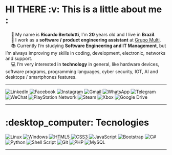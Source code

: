 <h1> HI THERE :v: This is a little about me : </h1>

 &emsp; :small_blue_diamond: My name is **Ricardo Bertolotti**, I’m **20** years old and I live in **Brazil**.<br>
 &emsp; 	:briefcase: I work as a **software / product engineering assistant** at [Grupo Multi](https://www.multilaserempresas.com.br/conteudo/institucional_quem_somos/2?gclid=Cj0KCQjw166aBhDEARIsAMEyZh4tdpTvwCODCTiQ1GUscKyCic4rFa0bK9NzQbQpLe-uHKFfqdIBSsQaAv99EALw_wcB).<br>
 &emsp; :books: Currently I’m studying **Software Engineering and IT Management**, but I’m always improving my skills in coding, development, electronic, networks and support.<br>
 &emsp; :computer: I’m very interested in **technology** in general, like hardware devices, software programs, programming languages, cyber security, IOT, AI and desktops / smartphones features. <br> <hr>
 
 ![LinkedIn](https://img.shields.io/badge/linkedin-%230077B5.svg?style=for-the-badge&logo=linkedin&logoColor=white)
 ![Facebook](https://img.shields.io/badge/Facebook-%231877F2.svg?style=for-the-badge&logo=Facebook&logoColor=white)
 ![Instagram](https://img.shields.io/badge/Instagram-%23E4405F.svg?style=for-the-badge&logo=Instagram&logoColor=white)
 ![Gmail](https://img.shields.io/badge/Gmail-D14836?style=for-the-badge&logo=gmail&logoColor=white)
 ![WhatsApp](https://img.shields.io/badge/WhatsApp-25D366?style=for-the-badge&logo=whatsapp&logoColor=white)
 ![Telegram](https://img.shields.io/badge/Telegram-2CA5E0?style=for-the-badge&logo=telegram&logoColor=white)
 ![WeChat](https://img.shields.io/badge/WeChat-07C160?style=for-the-badge&logo=wechat&logoColor=white)
 ![PlayStation Network](https://img.shields.io/badge/PSN-%230070D1.svg?style=for-the-badge&logo=Playstation&logoColor=white)
 ![Steam](https://img.shields.io/badge/steam-%23000000.svg?style=for-the-badge&logo=steam&logoColor=white)
 ![Xbox](https://img.shields.io/badge/xbox-%23107C10.svg?style=for-the-badge&logo=xbox&logoColor=white)
 ![Google Drive](https://img.shields.io/badge/Google%20Drive-4285F4?style=for-the-badge&logo=googledrive&logoColor=white) <hr>

 <h1>:desktop_computer: Tecnologies </h1>
 
 ![Linux](https://img.shields.io/badge/Linux-FCC624?style=for-the-badge&logo=linux&logoColor=black)
 ![Windows](https://img.shields.io/badge/Windows-0078D6?style=for-the-badge&logo=windows&logoColor=white)
 ![HTML5](https://img.shields.io/badge/html5-%23E34F26.svg?style=for-the-badge&logo=html5&logoColor=white)
 ![CSS3](https://img.shields.io/badge/css3-%231572B6.svg?style=for-the-badge&logo=css3&logoColor=white)
 ![JavaScript](https://img.shields.io/badge/javascript-%23323330.svg?style=for-the-badge&logo=javascript&logoColor=%23F7DF1E)
 ![Bootstrap](https://img.shields.io/badge/bootstrap-%23563D7C.svg?style=for-the-badge&logo=bootstrap&logoColor=white)
 ![C#](https://img.shields.io/badge/c%23-%23239120.svg?style=for-the-badge&logo=c-sharp&logoColor=white)
 ![Python](https://img.shields.io/badge/python-3670A0?style=for-the-badge&logo=python&logoColor=ffdd54)
 ![Shell Script](https://img.shields.io/badge/shell_script-%23121011.svg?style=for-the-badge&logo=gnu-bash&logoColor=white)
 ![Git](https://img.shields.io/badge/git-%23F05033.svg?style=for-the-badge&logo=git&logoColor=white)
 ![PHP](https://img.shields.io/badge/php-%23777BB4.svg?style=for-the-badge&logo=php&logoColor=white)
 ![MySQL](https://img.shields.io/badge/mysql-%2300f.svg?style=for-the-badge&logo=mysql&logoColor=white) <hr>
 

